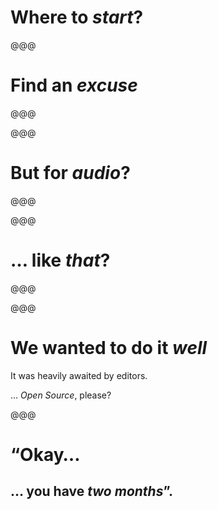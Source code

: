 
<!-- .slide: data-state="contrasted" -->

# Where to *start*?

@@@

# Find an *excuse*

@@@

<!-- .slide: data-background="../devcon/images/snippets-video.jpg" -->

@@@

<!-- .slide: data-background="../devcon/images/snippets-audio.jpg" -->

# But for *audio*?

@@@

<!-- .slide: data-background="../devcon/images/snippets-audio.jpg" -->

@@@

<!-- .slide: data-background="../devcon/images/peaks-early-prototype.jpg" -->

# … like *that*?

@@@

<!-- .slide: data-background="../devcon/images/peaks-early-prototype.jpg" -->

@@@

# We wanted to do it *well*

It was heavily awaited by editors.


… *Open Source*, please?


@@@


<!-- .slide: data-background="images/approval.gif" -->

# “Okay…

## … you have *two months*”.

